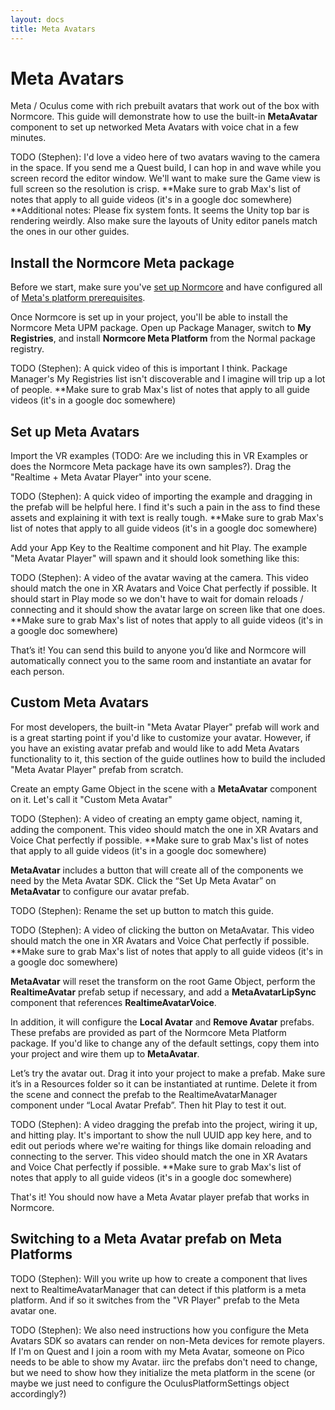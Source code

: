 ```yaml
---
layout: docs
title: Meta Avatars
---
```


# Meta Avatars
Meta / Oculus come with rich prebuilt avatars that work out of the box with Normcore. This guide will demonstrate how to use the built-in **MetaAvatar** component to set up networked Meta Avatars with voice chat in a few minutes.

TODO (Stephen): I'd love a video here of two avatars waving to the camera in the space. If you send me a Quest build, I can hop in and wave while you screen record the editor window. We'll want to make sure the Game view is full screen so the resolution is crisp.
**Make sure to grab Max's list of notes that apply to all guide videos (it's in a google doc somewhere)
**Additional notes: Please fix system fonts. It seems the Unity top bar is rendering weirdly. Also make sure the layouts of Unity editor panels match the ones in our other guides.

## Install the Normcore Meta package
Before we start, make sure you've [set up Normcore](../../essentials/getting-started.md) and have configured all of [Meta's platform prerequisites](./meta-platform-prerequisites.md).

Once Normcore is set up in your project, you'll be able to install the Normcore Meta UPM package. Open up Package Manager, switch to **My Registries**, and install **Normcore Meta Platform** from the Normal package registry.

TODO (Stephen): A quick video of this is important I think. Package Manager's My Registries list isn't discoverable and I imagine will trip up a lot of people.
**Make sure to grab Max's list of notes that apply to all guide videos (it's in a google doc somewhere)

## Set up Meta Avatars
Import the VR examples (TODO: Are we including this in VR Examples or does the Normcore Meta package have its own samples?). Drag the "Realtime + Meta Avatar Player" into your scene.

TODO (Stephen): A quick video of importing the example and dragging in the prefab will be helpful here. I find it's such a pain in the ass to find these assets and explaining it with text is really tough.
**Make sure to grab Max's list of notes that apply to all guide videos (it's in a google doc somewhere)

Add your App Key to the Realtime component and hit Play. The example "Meta Avatar Player" will spawn and it should look something like this:

TODO (Stephen): A video of the avatar waving at the camera. This video should match the one in XR Avatars and Voice Chat perfectly if possible. It should start in Play mode so we don't have to wait for domain reloads / connecting and it should show the avatar large on screen like that one does.
**Make sure to grab Max's list of notes that apply to all guide videos (it's in a google doc somewhere)

That’s it! You can send this build to anyone you’d like and Normcore will automatically connect you to the same room and instantiate an avatar for each person.

## Custom Meta Avatars
For most developers, the built-in "Meta Avatar Player" prefab will work and is a great starting point if you'd like to customize your avatar. However, if you have an existing avatar prefab and would like to add Meta Avatars functionality to it, this section of the guide outlines how to build the included "Meta Avatar Player" prefab from scratch.

Create an empty Game Object in the scene with a **MetaAvatar** component on it. Let's call it "Custom Meta Avatar"

TODO (Stephen): A video of creating an empty game object, naming it, adding the component. This video should match the one in XR Avatars and Voice Chat perfectly if possible.
**Make sure to grab Max's list of notes that apply to all guide videos (it's in a google doc somewhere)

**MetaAvatar** includes a button that will create all of the components we need by the Meta Avatar SDK. Click the “Set Up Meta Avatar” on **MetaAvatar** to configure our avatar prefab.

TODO (Stephen): Rename the set up button to match this guide.

TODO (Stephen): A video of clicking the button on MetaAvatar. This video should match the one in XR Avatars and Voice Chat perfectly if possible.
**Make sure to grab Max's list of notes that apply to all guide videos (it's in a google doc somewhere)

**MetaAvatar** will reset the transform on the root Game Object, perform the **RealtimeAvatar** prefab setup if necessary, and add a **MetaAvatarLipSync** component that references **RealtimeAvatarVoice**.

In addition, it will configure the **Local Avatar** and **Remove Avatar** prefabs. These prefabs are provided as part of the Normcore Meta Platform package. If you'd like to change any of the default settings, copy them into your project and wire them up to **MetaAvatar**.

Let’s try the avatar out. Drag it into your project to make a prefab. Make sure it’s in a Resources folder so it can be instantiated at runtime. Delete it from the scene and connect the prefab to the RealtimeAvatarManager component under “Local Avatar Prefab”. Then hit Play to test it out.

TODO (Stephen): A video dragging the prefab into the project, wiring it up, and hitting play. It's important to show the null UUID app key here, and to edit out periods where we're waiting for things like domain reloading and connecting to the server. This video should match the one in XR Avatars and Voice Chat perfectly if possible.
**Make sure to grab Max's list of notes that apply to all guide videos (it's in a google doc somewhere)

That's it! You should now have a Meta Avatar player prefab that works in Normcore.

## Switching to a Meta Avatar prefab on Meta Platforms

TODO (Stephen): Will you write up how to create a component that lives next to RealtimeAvatarManager that can detect if this platform is a meta platform. And if so it switches from the "VR Player" prefab to the Meta avatar one.

TODO (Stephen): We also need instructions how you configure the Meta Avatars SDK so avatars can render on non-Meta devices for remote players. If I'm on Quest and I join a room with my Meta Avatar, someone on Pico needs to be able to show my Avatar. iirc the prefabs don't need to change, but we need to show how they initialize the meta platform in the scene (or maybe we just need to configure the OculusPlatformSettings object accordingly?)
